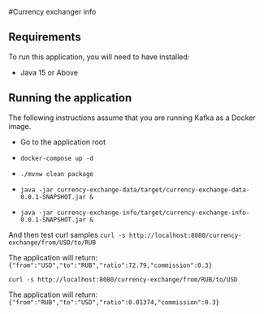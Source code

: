#Currency exchanger info

## Requirements

To run this application, you will need to have installed:

* Java 15 or Above

## Running the application

The following instructions assume that you are running Kafka as a Docker image.

* Go to the application root
* `docker-compose up -d`

* `./mvnw clean package`

* `java -jar currency-exchange-data/target/currency-exchange-data-0.0.1-SNAPSHOT.jar &`

* `java -jar currency-exchange-info/target/currency-exchange-info-0.0.1-SNAPSHOT.jar &`

And then test curl samples
`curl -s http://localhost:8080/currency-exchange/from/USD/to/RUB`

The application will return:
`{"from":"USD","to":"RUB","ratio":72.79,"commission":0.3}`

`curl -s http://localhost:8080/currency-exchange/from/RUB/to/USD`

The application will return:
`{"from":"RUB","to":"USD","ratio":0.01374,"commission":0.3}`